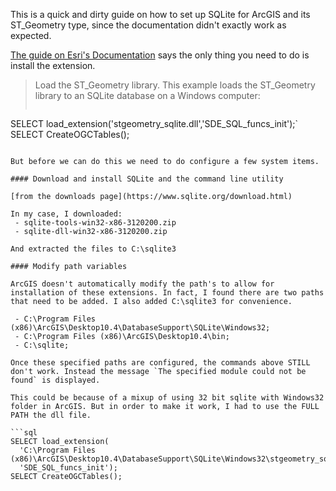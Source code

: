 This is a quick and dirty guide on how to set up SQLite for ArcGIS and its ST_Geometry type, since the documentation didn't exactly work as expected.

[The guide on Esri's Documentation](http://desktop.arcgis.com/en/arcmap/10.3/manage-data/databases/sqlite-and-arcgis.htm) says the only thing you need to do is install the extension.

> Load the ST_Geometry library.
> This example loads the ST_Geometry library to an SQLite database on a Windows computer:
> ```sql
SELECT load_extension('stgeometry_sqlite.dll','SDE_SQL_funcs_init');`
SELECT CreateOGCTables();
```

But before we can do this we need to do configure a few system items.

#### Download and install SQLite and the command line utility 

[from the downloads page](https://www.sqlite.org/download.html)

In my case, I downloaded: 
 - sqlite-tools-win32-x86-3120200.zip
 - sqlite-dll-win32-x86-3120200.zip

And extracted the files to C:\sqlite3

#### Modify path variables

ArcGIS doesn't automatically modify the path's to allow for installation of these extensions. In fact, I found there are two paths that need to be added. I also added C:\sqlite3 for convenience.

 - C:\Program Files (x86)\ArcGIS\Desktop10.4\DatabaseSupport\SQLite\Windows32;
 - C:\Program Files (x86)\ArcGIS\Desktop10.4\bin;
 - C:\sqlite;
 
Once these specified paths are configured, the commands above STILL don't work. Instead the message `The specified module could not be found` is displayed.

This could be because of a mixup of using 32 bit sqlite with Windows32 folder in ArcGIS. But in order to make it work, I had to use the FULL PATH the dll file.

```sql
SELECT load_extension(
  'C:\Program Files (x86)\ArcGIS\Desktop10.4\DatabaseSupport\SQLite\Windows32\stgeometry_sqlite.dll', 
  'SDE_SQL_funcs_init');
SELECT CreateOGCTables();
```
